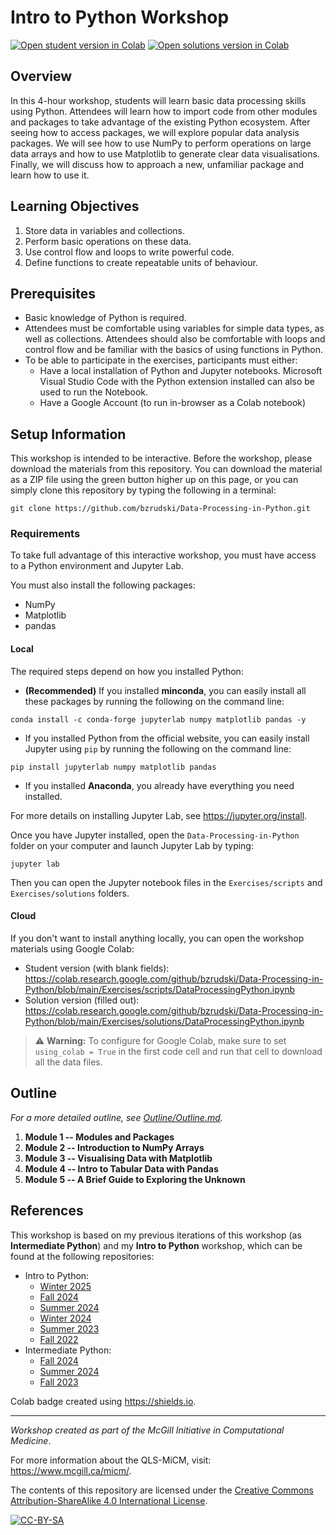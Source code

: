 # Intro to Python Workshop

[![Open student version in Colab](https://img.shields.io/badge/Open%20in%20Colab-Student%20version-blue?logo=googlecolab)](https://colab.research.google.com/github/bzrudski/Data-Processing-in-Python/blob/main/Exercises/scripts/DataProcessingPython.ipynb)
[![Open solutions version in Colab](https://img.shields.io/badge/Open%20in%20Colab-Solutions%20version-blue?logo=googlecolab)](https://colab.research.google.com/github/bzrudski/Data-Processing-in-Python/blob/main/Exercises/solutions/DataProcessingPython.ipynb)

## Overview

In this 4-hour workshop, students will learn basic data processing skills
using Python. Attendees will learn how to import code from other modules and
packages to take advantage of the existing Python ecosystem. After seeing how
to access packages, we will explore popular data analysis packages. We will
see how to use NumPy to perform operations on large data arrays and how to
use Matplotlib to generate clear data visualisations. Finally, we will discuss
how to approach a new, unfamiliar package and learn how to use it.

## Learning Objectives

1.  Store data in variables and collections.
2.  Perform basic operations on these data.
3.  Use control flow and loops to write powerful code.
4.  Define functions to create repeatable units of behaviour.

## Prerequisites

* Basic knowledge of Python is required.
* Attendees must be comfortable using variables for simple data types,
  as well as collections. Attendees should also be comfortable with
  loops and control flow and be familiar with the basics of using
  functions in Python.
* To be able to participate in the exercises, participants must either:
   * Have a local installation of Python and Jupyter notebooks.
     Microsoft Visual Studio Code with the Python extension installed
     can also be used to run the Notebook.
   * Have a Google Account (to run in-browser as a Colab notebook)

## Setup Information

This workshop is intended to be interactive. Before the workshop, please download the materials from this repository. You can download the material as a ZIP file using the green button higher up on this page, or you can simply clone this repository by typing the following in a terminal:

```shell
git clone https://github.com/bzrudski/Data-Processing-in-Python.git
```

### Requirements

To take full advantage of this interactive workshop, you must have access to a Python environment and Jupyter Lab.

You must also install the following packages:

* NumPy
* Matplotlib
* pandas

#### Local

The required steps depend on how you installed Python:

* **(Recommended)** If you installed **minconda**, you can easily install all these packages by running the following on the command line:
```shell
conda install -c conda-forge jupyterlab numpy matplotlib pandas -y
```
* If you installed Python from the official website, you can easily install Jupyter using `pip` by running the following on the command line:
```shell
pip install jupyterlab numpy matplotlib pandas
```
* If you installed **Anaconda**, you already have everything you need installed.

For more details on installing Jupyter Lab, see https://jupyter.org/install.


Once you have Jupyter installed, open the `Data-Processing-in-Python` folder on your computer and launch Jupyter Lab by typing:

```
jupyter lab
```

Then you can open the Jupyter notebook files in the `Exercises/scripts` and `Exercises/solutions` folders.

#### Cloud

If you don't want to install anything locally, you can open the workshop materials using Google Colab:

* Student version (with blank fields): https://colab.research.google.com/github/bzrudski/Data-Processing-in-Python/blob/main/Exercises/scripts/DataProcessingPython.ipynb
* Solution version (filled out): https://colab.research.google.com/github/bzrudski/Data-Processing-in-Python/blob/main/Exercises/solutions/DataProcessingPython.ipynb

> &#x26A0; **Warning:** To configure for Google Colab, make sure to set `using_colab = True` in the first code cell and run that cell to download all the data files.

## Outline

*For a more detailed outline, see [Outline/Outline.md](Outline/Outline.md).*

1.  **Module 1 -- Modules and Packages**
2.  **Module 2 -- Introduction to NumPy Arrays**
3.  **Module 3 -- Visualising Data with Matplotlib**
3.  **Module 4 -- Intro to Tabular Data with Pandas**
4.  **Module 5 -- A Brief Guide to Exploring the Unknown**

## References

This workshop is based on my previous iterations of this workshop (as **Intermediate Python**) and my **Intro to Python** workshop, which can be found at the following repositories:

* Intro to Python:
    * [Winter 2025](https://github.com/bzrudski/Intro-to-Python)
    * [Fall 2024](https://github.com/bzrudski/micm_intro_to_python_fall_2024)
    * [Summer 2024](https://github.com/bzrudski/micm_intro_to_python_summer_2024)
    * [Winter 2024](https://github.com/bzrudski/micm_intro_to_python_winter_2024)
    * [Summer 2023](https://github.com/bzrudski/micm_intro_to_python_summer_2023)
    * [Fall 2022](https://github.com/bzrudski/micm_intro_to_python_fall_2022)
* Intermediate Python:
    * [Fall 2024](https://github.com/bzrudski/micm_intermediate_python_fall_2024)
    * [Summer 2024](https://github.com/bzrudski/micm_intermediate_python_summer_2024)
    * [Fall 2023](https://github.com/bzrudski/micm_intermediate_python_fall_2023)


Colab badge created using https://shields.io.

---

*Workshop created as part of the McGill Initiative in Computational Medicine*.

For more information about the QLS-MiCM, visit: https://www.mcgill.ca/micm/.

The contents of this repository are licensed under the [Creative Commons Attribution-ShareAlike 4.0 International License](https://creativecommons.org/licenses/by-sa/4.0/).

[![CC-BY-SA](https://mirrors.creativecommons.org/presskit/buttons/88x31/svg/by-sa.svg)](https://creativecommons.org/licenses/by-sa/4.0/)
